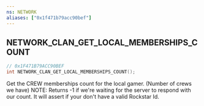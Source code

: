 ```yaml
---
ns: NETWORK
aliases: ["0x1f471b79acc90bef"]
---
```

## NETWORK_CLAN_GET_LOCAL_MEMBERSHIPS_COUNT

```c
// 0x1F471B79ACC90BEF
int NETWORK_CLAN_GET_LOCAL_MEMBERSHIPS_COUNT();
```

Get the CREW memberships count for the local gamer. (Number of crews we have) NOTE: Returns -1 if we're waiting for the server to respond with our count. It will assert if your don't have a valid Rockstar Id.

